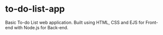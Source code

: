 # to-do-list-app
Basic To-do List web application. Built using HTML, CSS and EJS for Front-end with Node.js for Back-end.
